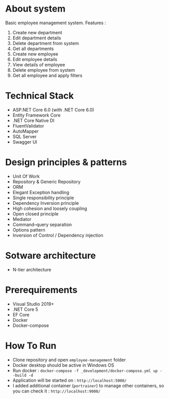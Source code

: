 # About system
Basic employee management system. Features :
1. Create new department
2. Edit department details
3. Delete department from system
4. Get all departments
5. Create new employee
6. Edit employee details
7. View details of employee
8. Delete employee from system
9. Get all employee and apply filters

# Technical Stack
- ASP.NET Core 6.0 (with .NET Core 6.0)
- Entity Framework Core
- .NET Core Native DI
- FluentValidator
- AutoMapper
- SQL Server
- Swagger UI

# Design principles & patterns
- Unit Of Work
- Repository & Generic Repository
- ORM
- Elegant Exception handling
- Single responsibility principle
- Dependency Inversion principle
- High cohesion and loosely coupling
- Open closed principle
- Mediator
- Command–query separation
- Options pattern
- Inversion of Control / Dependency injection

# Sotware architecture
- N-tier architecture

# Prerequirements
- Visual Studio 2019+
- .NET Core 5
- EF Core
- Docker
- Docker-compose

# How To Run
- Clone repository and open `employee-management` folder
- Docker desktop should be active in Windows OS
- Run docker : `docker-compose -f _development/docker-compose.yml up --build -d`
- Application will be started on : `http://localhost:5000/`
- I added additional container (`portrainer`) to manage other containers, so you can check it :  `http://localhost:9000/`  
